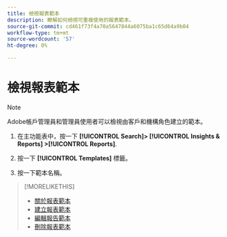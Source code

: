 ```yaml
---
title: 檢視報表範本
description: 瞭解如何檢視可重複使用的報表範本。
source-git-commit: cd461f73f4a70a5647844a6075ba1c65d64a9b04
workflow-type: tm+mt
source-wordcount: '57'
ht-degree: 0%

---
```


# 檢視報表範本

>[!NOTE]
>
>Adobe帳戶管理員和管理員使用者可以檢視由客戶和機構角色建立的範本。

1. 在主功能表中，按一下 **[!UICONTROL Search]> [!UICONTROL Insights & Reports] >[!UICONTROL Reports]**.

1. 按一下 **[!UICONTROL Templates]** 標籤。

1. 按一下範本名稱。

>[!MORELIKETHIS]
>
>* [關於報表範本](template-about.md)
>* [建立報表範本](template-create.md)
>* [編輯報告範本](template-edit.md)
>* [刪除報表範本](template-delete.md)


